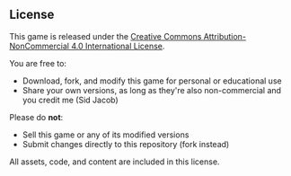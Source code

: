 ## License

This game is released under the [Creative Commons Attribution-NonCommercial 4.0 International License](https://creativecommons.org/licenses/by-nc/4.0/).

You are free to:
- Download, fork, and modify this game for personal or educational use
- Share your own versions, as long as they're also non-commercial and you credit me (Sid Jacob)

Please do **not**:
- Sell this game or any of its modified versions
- Submit changes directly to this repository (fork instead)

All assets, code, and content are included in this license.

